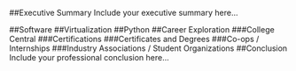 ##Executive Summary
Include your executive summary here...

##Software
##Virtualization
##Python
##Career Exploration
###College Central
###Certifications
###Certificates and Degrees
###Co-ops / Internships
###Industry Associations / Student Organizations
##Conclusion
Include your professional conclusion here...
